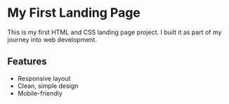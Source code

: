 # My First Landing Page

This is my first HTML and CSS landing page project. I built it as part of my journey into web development.

## Features
- Responsive layout
- Clean, simple design
- Mobile-friendly

